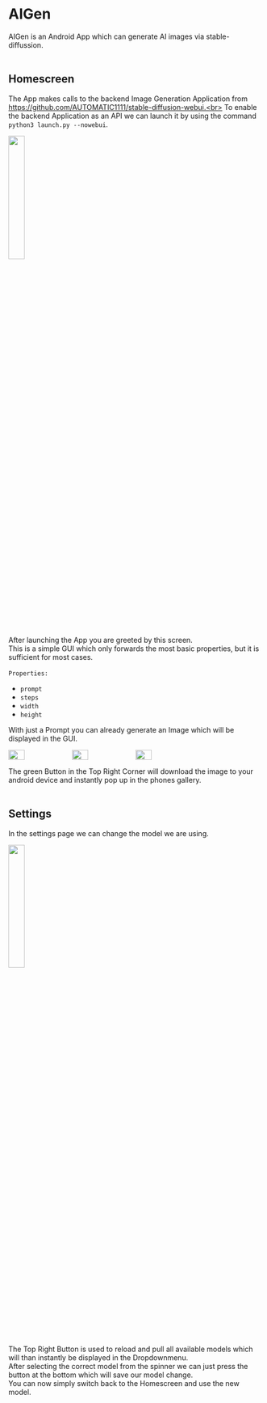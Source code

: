 # AIGen
AIGen is an Android App which can generate AI images via stable-diffussion.<br><br>

## Homescreen
The App makes calls to the backend Image Generation Application from https://github.com/AUTOMATIC1111/stable-diffusion-webui.<br>
To enable the backend Application as an API we can launch it by using the command `python3 launch.py --nowebui`.<br>

<img src="https://github.com/Th1s1s1t/AIGen/assets/110562298/67bb03a6-bebe-40e8-9923-c31069b84162)" width="25%">

After launching the App you are greeted by this screen.<br>
This is a simple GUI which only forwards the most basic properties, but it is sufficient for most cases.<br><br>
`Properties:`
 - `prompt`
 - `steps`
 - `width`
 - `height`

With just a Prompt you can already generate an Image which will be displayed in the GUI.

<div style="display: flex;">
  <img src="https://github.com/Th1s1s1t/AIGen/assets/110562298/324a723a-c288-4ac0-afe0-28f9e85585a8" width="25%">
  <img src="https://github.com/Th1s1s1t/AIGen/assets/110562298/bb6e231b-a592-48a5-bc5a-b6367b0ef459" width="25%">
  <img src="https://github.com/Th1s1s1t/AIGen/assets/110562298/4b956621-84a6-4695-bd1d-7318931eb84a" width="25%">
</div>

The green Button in the Top Right Corner will download the image to your android device and instantly pop up in the phones gallery.<br><br>

## Settings
In the settings page we can change the model we are using.

<img src="https://github.com/Th1s1s1t/AIGen/assets/110562298/6175fe04-4603-4f5e-985b-a8e97435ae69" width="25%">


The Top Right Button is used to reload and pull all available models which will than instantly be displayed in the Dropdownmenu.<br>
After selecting the correct model from the spinner we can just press the button at the bottom which will save our model change.<br>
You can now simply switch back to the Homescreen and use the new model.
